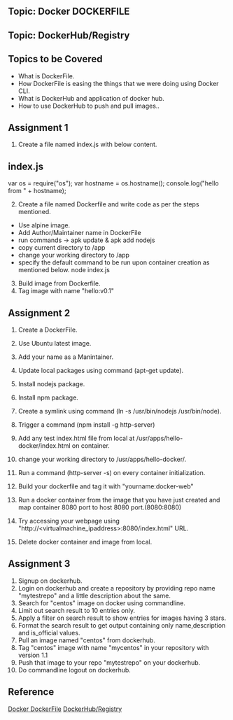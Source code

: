 ## Topic: Docker DOCKERFILE
## Topic: DockerHub/Registry


Topics to be Covered
------------------------
* What is DockerFile.
* How DockerFile is easing the things that we were doing using Docker CLI.
* What is DockerHub and application of docker hub.
* How to use DockerHub to push and pull images..


Assignment 1
-------------------
1. Create a file named index.js with below content.

index.js
----------------
var os = require("os");
var hostname = os.hostname();
console.log("hello from " + hostname);

2. Create a file named Dockerfile and write code as per the steps mentioned.

* Use alpine image.
* Add Author/Maintainer name in DockerFile
* run commands -> apk update & apk add nodejs
* copy current directory to /app
* change your working directory to /app
* specify the default command to be run upon container creation as mentioned below.
	node index.js
	
3. Build image from Dockerfile.
4. Tag image with name "hello:v0.1"

Assignment 2
-----------------------
1. Create a DockerFile.
2. Use Ubuntu latest image.
3. Add your name as a Manintainer.
4. Update local packages using command (apt-get update).
5. Install nodejs package.
6. Install npm package.
7. Create a symlink using command (ln -s /usr/bin/nodejs /usr/bin/node).
8. Trigger a command (npm install -g http-server)
9. Add any test index.html file from local at /usr/apps/hello-docker/index.html on container.
10. change your working directory to /usr/apps/hello-docker/.
11. Run a command (http-server -s) on every container initialization.

12. Build your dockerfile and tag it with "yourname:docker-web"
13. Run a docker container from the image that you have just created and map container 8080 port to host 8080 port.(8080:8080)
14. Try accessing your webpage using "http://<virtualmachine_ipaddress>:8080/index.html" URL.
15. Delete docker container and image from local.

Assignment 3
------------------------

1.  Signup on dockerhub.
2.  Login on dockerhub and create a repository by providing repo name "mytestrepo" and a little description about the same.
3.  Search for "centos" image on docker using commandline.
4.  Limit out search result to 10 entries only.
5.  Apply a filter on search result to show entries for images having 3 stars.
6.  Format the search result to get output containing only name,description and is_official values.
7.  Pull an image named "centos" from dockerhub.
8.  Tag "centos" image with name "mycentos" in your repository with version 1.1
9.  Push that image to your repo "mytestrepo" on your dockerhub.
10. Do commandline logout on dockerhub.

Reference
-----------------
[Docker DockerFile](https://docs.docker.com/engine/reference/builder/)
[DockerHub/Registry](https://docs.docker.com/develop/develop-images/image_management/)

